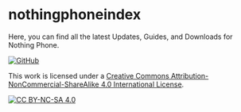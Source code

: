 # nothingphoneindex
Here, you can find all the latest Updates, Guides, and Downloads for Nothing Phone.

[![GitHub](https://img.shields.io/badge/Creative%20Commons-CC_BY--NC--SA_4.0-EF9421.svg?style=for-the-badge&logo=Creative-Commons&logoColor=white)](https://creativecommons.org/licenses/by-nc-sa/4.0/)

This work is licensed under a
[Creative Commons Attribution-NonCommercial-ShareAlike 4.0 International License][cc-by-nc-sa].

[![CC BY-NC-SA 4.0][cc-by-nc-sa-image]][cc-by-nc-sa]

[cc-by-nc-sa]: http://creativecommons.org/licenses/by-nc-sa/4.0/
[cc-by-nc-sa-image]: https://licensebuttons.net/l/by-nc-sa/4.0/88x31.png
[cc-by-nc-sa-shield]: https://img.shields.io/badge/License-CC%20BY--NC--SA%204.0-lightgrey.svg
